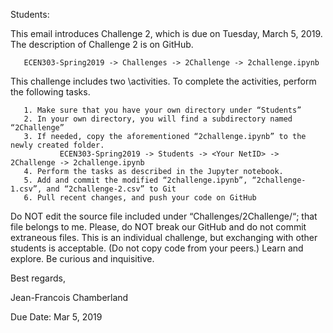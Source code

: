 Students:

This email introduces Challenge 2, which is due on Tuesday, March 5, 2019. The description of Challenge 2 is on GitHub.

       ECEN303-Spring2019 -> Challenges -> 2Challenge -> 2challenge.ipynb

This challenge includes two \activities. To complete the activities, perform the following tasks.

       1. Make sure that you have your own directory under “Students”
       2. In your own directory, you will find a subdirectory named “2Challenge”
       3. If needed, copy the aforementioned “2challenge.ipynb” to the newly created folder.
               ECEN303-Spring2019 -> Students -> <Your NetID> -> 2Challenge -> 2challenge.ipynb
       4. Perform the tasks as described in the Jupyter notebook.
       5. Add and commit the modified “2challenge.ipynb”, “2challenge-1.csv”, and “2challenge-2.csv” to Git
       6. Pull recent changes, and push your code on GitHub

Do NOT edit the source file included under “Challenges/2Challenge/“; that file belongs to me. Please, do NOT break our GitHub and do not commit extraneous files. This is an individual challenge, but exchanging with other students is acceptable. (Do not copy code from your peers.) Learn and explore. Be curious and inquisitive.

Best regards,

Jean-Francois Chamberland

Due Date: Mar 5, 2019
